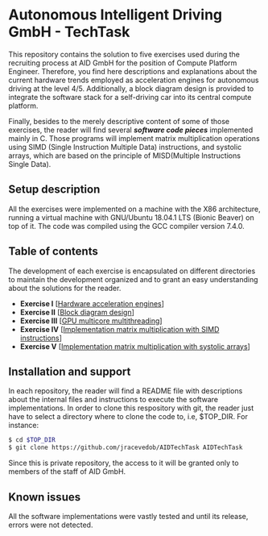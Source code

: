 # Autonomous Intelligent Driving GmbH - TechTask #

This repository contains the solution to five exercises used during the recruiting process at 
AID GmbH for the position of Compute Platform Engineer. Therefore, you find here descriptions and explanations about the current hardware trends employed as acceleration engines for autonomous driving at the level 4/5. Additionally, a block diagram design is provided to integrate the software stack for a self-driving car into its central compute platform.

Finally, besides to the merely descriptive content of some of those exercises, the reader will find several ***software code pieces*** implemented mainly in C. Those programs will implement matrix multiplication operations using SIMD (Single Instruction Multiple Data) instructions, and systolic arrays, which are based on the principle of MISD(Multiple Instructions Single Data).

## Setup description ##

All the exercises were implemented on a machine with the X86 architecture, running a virtual machine with GNU/Ubuntu 18.04.1 LTS (Bionic Beaver) on top of it. The code was compiled using the GCC compiler version 7.4.0.

## Table of contents ##

The development of each exercise is encapsulated on different directories to maintain the development organized and to grant an easy understanding about the solutions for the reader.

- __Exercise I__ [[Hardware acceleration engines](https://github.com/jracevedob/AIDTechTask/tree/master/ExerciseI)]
- __Exercise II__ [[Block diagram design](https://github.com/jracevedob/AIDTechTask/tree/master/ExerciseII)]
- __Exercise III__ [[GPU multicore multithreading](https://github.com/jracevedob/AIDTechTask/tree/master/ExerciseIII)]
- __Exercise IV__ [[Implementation matrix multiplication with SIMD instructions](https://github.com/jracevedob/AIDTechTask/tree/master/ExerciseIV)]
- __Exercise V__ [[Implementation matrix multiplication with systolic arrays](https://github.com/jracevedob/AIDTechTask/tree/master/ExerciseV)]


## Installation and support
In each repository, the reader will find a README file with descriptions about the internal files and instructions to execute the software implementations. In order to clone this respository with git, the reader just have to select a directory where to clone the code to, i.e, $TOP_DIR. For instance:

```bash
$ cd $TOP_DIR
$ git clone https://github.com/jracevedob/AIDTechTask AIDTechTask
```

Since this is private repository, the access to it will be granted only to members of the staff of AID GmbH.

## Known issues
All the software implementations were vastly tested and until its release, errors were not detected.
